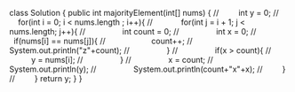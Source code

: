 class Solution {
public int majorityElement(int[] nums) {
//         int y = 0;
//         for(int i = 0; i < nums.length ; i++){
//             for(int j = i + 1; j < nums.length; j++){
//                 int count = 0;
//                 int x = 0;
//                 if(nums[i] == nums[j]){
//                     count++;
//                     System.out.println("z"+count);
//                 }
//                 if(x > count){
//                   y = nums[i];
//                 }
//                 x = count;
//                 System.out.println(y);
//                 System.out.println(count+"x"+x);
//         }
//         }
return y;
}
}